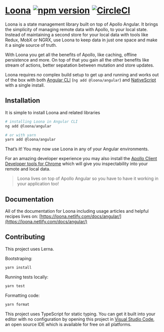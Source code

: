 # [Loona](https://loona.netlify.com/docs/angular/) [![npm version](https://badge.fury.io/js/%40loona%2Fangular.svg)](https://npmjs.org/package/@loona/angular) [![CircleCI](https://circleci.com/gh/kamilkisiela/loona.svg?style=svg)](https://circleci.com/gh/kamilkisiela/loona)

Loona is a state management library built on top of Apollo Angular. It brings the simplicity of managing remote data with Apollo, to your local state. Instead of maintaining a second store for your local data with tools like Redux, MobX or NGRX, use Loona to keep data in just one space and make it a single source of truth.

With Loona you get all the benefits of Apollo, like caching, offline persistence and more. On top of that you gain all the other benefits like stream of actions, better sepatation between mutation and store updates.

Loona requires _no_ complex build setup to get up and running and works out of the box with both [Angular CLI](https://cli.angular.io/) (`ng add @loona/angular`) and [NativeScript](https://www.nativescript.org/) with a single install.

## Installation

It is simple to install Loona and related libraries

```bash
# installing Loona in Angular CLI
ng add @loona/angular

# or with yarn
yarn add @loona/angular
```

That’s it! You may now use Loona in any of your Angular environments.

For an amazing developer experience you may also install the [Apollo Client Developer tools for Chrome](https://chrome.google.com/webstore/detail/apollo-client-developer-t/jdkknkkbebbapilgoeccciglkfbmbnfm) which will give you inspectability into your remote and local data.

> Loona lives on top of Apollo Angular so you have to have it working in your application too!

## Documentation

All of the documentation for Loona including usage articles and helpful recipes lives on: [https://loona.netlify.com/docs/angular/](https://loona.netlify.com/docs/angular/)

## Contributing

This project uses Lerna.

Bootstraping:

```bash
yarn install
```

Running tests locally:

```bash
yarn test
```

Formatting code:

```bash
yarn format
```

This project uses TypeScript for static typing. You can get it built into your editor with no configuration by opening this project in [Visual Studio Code](https://code.visualstudio.com/), an open source IDE which is available for free on all platforms.

